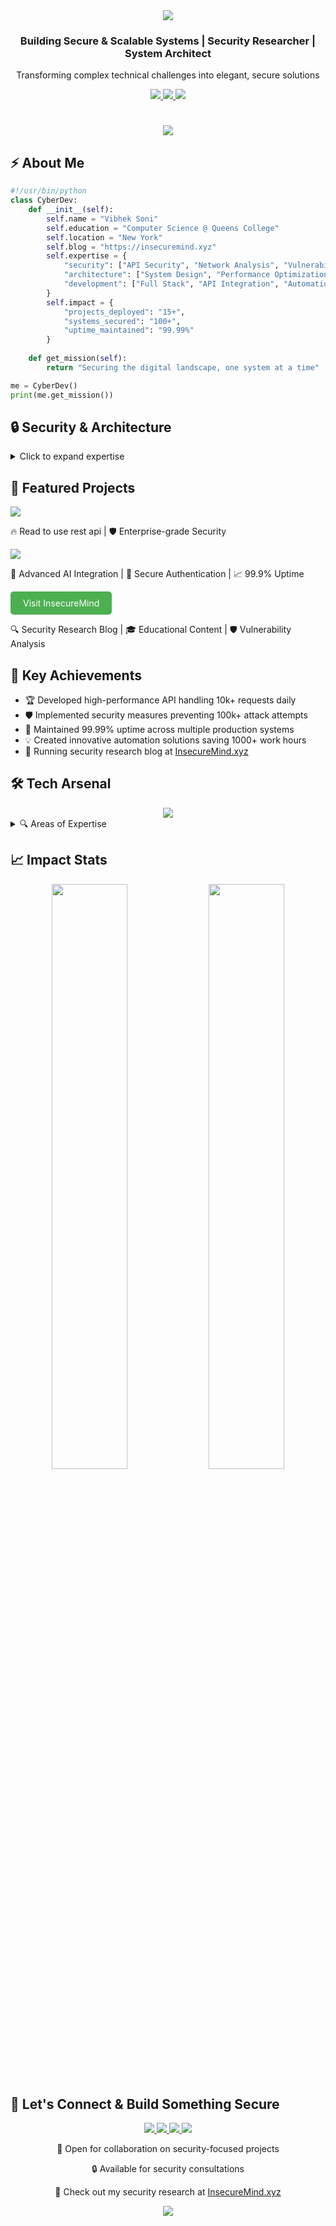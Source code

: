<div align="center">
  <img src="https://capsule-render.vercel.app/api?type=waving&color=gradient&height=200&section=header&text=Vibhek%20Soni&fontSize=80&fontAlignY=35&animation=twinkling&fontColor=ffffff" />
</div>

<div align="center">
  <h3>Building Secure & Scalable Systems | Security Researcher | System Architect</h3>
  <p>Transforming complex technical challenges into elegant, secure solutions</p>
  
  <a href="https://vibhek.com">
    <img src="https://img.shields.io/badge/Age-19-blue?style=for-the-badge" />
    <img src="https://img.shields.io/badge/Location-New_York-red?style=for-the-badge" />
    <img src="https://img.shields.io/badge/Experience-6_Years-green?style=for-the-badge" />
  </a>
</div>

<h1 align="center">
  <img src="https://readme-typing-svg.herokuapp.com/?font=Righteous&size=35&center=true&vCenter=true&width=500&height=70&duration=4000&lines=Full+Stack+Developer;Security+Researcher;System+Architect" />
</h1>

<h2>⚡ About Me</h2>

```python
#!/usr/bin/python
class CyberDev:
    def __init__(self):
        self.name = "Vibhek Soni"
        self.education = "Computer Science @ Queens College"
        self.location = "New York"
        self.blog = "https://insecuremind.xyz"
        self.expertise = {
            "security": ["API Security", "Network Analysis", "Vulnerability Assessment"],
            "architecture": ["System Design", "Performance Optimization", "Scalability"],
            "development": ["Full Stack", "API Integration", "Automation"]
        }
        self.impact = {
            "projects_deployed": "15+",
            "systems_secured": "100+",
            "uptime_maintained": "99.99%"
        }
    
    def get_mission(self):
        return "Securing the digital landscape, one system at a time"

me = CyberDev()
print(me.get_mission())
```

<h2>🔒 Security & Architecture</h2>

<details>
<summary>Click to expand expertise</summary>

```mermaid
mindmap
  root((Core Skills))
    Security
      API Security
      Penetration Testing
      Vulnerability Assessment
    Architecture
      System Design
      Performance Optimization
      Scalability
    Development
      Full Stack
      API Integration
      Automation
```
</details>

<h2>🚀 Featured Projects</h2>

<div>
  <a href="https://github.com/vibheksoni/FreeAiApi">
    <img src="https://denvercoder1-github-readme-stats.vercel.app/api/pin/?username=vibheksoni&repo=FreeAiApi&theme=cyberpunk&hide_border=true" />
  </a>
  <p>🔥 Read to use rest api | 🛡️ Enterprise-grade Security</p>
  
  <a href="https://github.com/vibheksoni/GrokAiChat">
    <img src="https://denvercoder1-github-readme-stats.vercel.app/api/pin/?username=vibheksoni&repo=GrokAiChat&theme=cyberpunk&hide_border=true" />
  </a>
  <p>🤖 Advanced AI Integration | 🔐 Secure Authentication | 📈 99.9% Uptime</p>
  
  <a href="https://insecuremind.xyz" target="_blank" rel="noopener noreferrer" style="display: inline-block; padding: 10px 20px; background-color: #4CAF50; color: white; text-align: center; text-decoration: none; border-radius: 5px; transition: background-color 0.3s;">
    Visit InsecureMind
  </a>
  <p>🔍 Security Research Blog | 🎓 Educational Content | 🛡️ Vulnerability Analysis</p>
</div>

<h2>🎯 Key Achievements</h2>

- 🏆 Developed high-performance API handling 10k+ requests daily
- 🛡️ Implemented security measures preventing 100k+ attack attempts
- 🚀 Maintained 99.99% uptime across multiple production systems
- 💡 Created innovative automation solutions saving 1000+ work hours
- 📝 Running security research blog at [InsecureMind.xyz](https://insecuremind.xyz)

<h2>🛠 Tech Arsenal</h2>

<div align="center">
  <img src="https://skillicons.dev/icons?i=python,cpp,flask,mysql,redis,docker,git,linux" />
</div>

<details>
<summary>🔍 Areas of Expertise</summary>

- **Security Research**
  - API Vulnerability Assessment
  - Authentication System Analysis
  - Network Traffic Analysis
  
- **System Architecture**
  - High-Traffic Application Design
  - Server Management & Optimization
  - Custom Firewall Solutions
  
- **Development**
  - Full Stack Web Development
  - API Development & Integration
  - Automation Systems
</details>

<h2>📈 Impact Stats</h2>

<div align="center">
  <img width="49%" src="https://github-readme-stats.vercel.app/api?username=vibheksoni&show_icons=true&theme=radical&hide_border=true" />
  <img width="49%" src="https://github-readme-streak-stats.herokuapp.com/?user=vibheksoni&theme=radical&hide_border=true" />
</div>

<h2>🤝 Let's Connect & Build Something Secure</h2>

<div align="center">
  <a href="mailto:vibheksoni@engineer.com">
    <img src="https://img.shields.io/badge/Email-D14836?style=for-the-badge&logo=gmail&logoColor=white" />
  </a>
  <a href="https://insecuremind.xyz">
    <img src="https://img.shields.io/badge/Security_Blog-000000?style=for-the-badge&logo=About.me&logoColor=white" />
  </a>
  <a href="https://x.com/ItsVibhek">
    <img src="https://img.shields.io/badge/Twitter-1DA1F2?style=for-the-badge&logo=twitter&logoColor=white" />
  </a>
  <a href="https://www.instagram.com/nyc.vibhek">
    <img src="https://img.shields.io/badge/Instagram-E4405F?style=for-the-badge&logo=instagram&logoColor=white" />
  </a>
  
  <p>💼 Open for collaboration on security-focused projects</p>
  <p>🔒 Available for security consultations</p>
  <p>📝 Check out my security research at <a href="https://insecuremind.xyz">InsecureMind.xyz</a></p>
</div>

<div align="center">
  <img src="https://capsule-render.vercel.app/api?type=waving&color=gradient&height=100&section=footer" />
</div>
